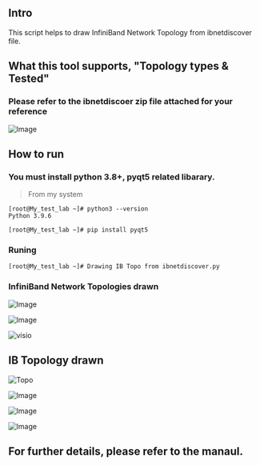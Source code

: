 ## Intro

 This script helps to draw InfiniBand Network Topology from ibnetdiscover file.
 
## What this tool supports, "Topology types & Tested"
 ### Please refer to the ibnetdiscoer zip file attached for your reference

![Image](https://github.com/user-attachments/assets/7e9b8b90-a8d5-483e-98fe-b1061e6c9346)

## How to run

 ### You must install python 3.8+, pyqt5 related libarary. 

> From my system
     
```
[root@My_test_lab ~]# python3 --version
Python 3.9.6

[root@My_test_lab ~]# pip install pyqt5

```

 ### Runing
      

```
[root@My_test_lab ~]# Drawing IB Topo from ibnetdiscover.py

```

 ### InfiniBand Network Topologies drawn

![Image](https://github.com/user-attachments/assets/263ca6ff-1c1c-485b-80be-7a691593b57a)

![Image](https://github.com/user-attachments/assets/0ed821ea-2309-40de-aae7-ed3dd358a2a9)

![visio](https://github.com/HyungKwang/My-Programing/assets/91254602/8addb4bd-6225-433c-b21d-f7daa4b04ffd)

## IB Topology drawn

![Topo](https://github.com/HyungKwang/My-Programing/assets/91254602/6175cb2c-59d8-4fea-a275-87070aefacd1)

![Image](https://github.com/user-attachments/assets/0db3117d-eb1e-42ab-978f-60eb8d953a3e)

![Image](https://github.com/user-attachments/assets/bab8c79c-ae16-4c7b-9f19-cad311e2efa5)

![Image](https://github.com/user-attachments/assets/38ee8f63-d7a5-4ae7-9bd5-4a940863b8cc)

## For further details, please refer to the manaul.

